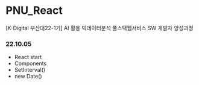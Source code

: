 # PNU_React
[K-Digital 부산대22-1기] AI 활용 빅데이터분석 풀스택웹서비스 SW 개발자 양성과정
### 22.10.05
+ React start
+ Components
+ SetInterval()
+ new Date()
